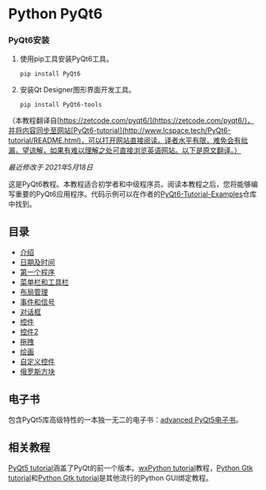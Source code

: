 # Python PyQt6

### PyQt6安装

1. 使用pip工具安装PyQt6工具。

   ```
   pip install PyQt6
   ```

2. 安装Qt Designer图形界面开发工具。

   ```
   pip install PyQt6-tools
   ```

（本教程翻译自[https://zetcode.com/pyqt6/](https://zetcode.com/pyqt6/)，并将内容同步至网站[PyQt6-tutorial](http://www.lcspace.tech/PyQt6-tutorial/README.html)，可以打开网站直接阅读。译者水平有限，难免会有纰漏，望谅解，如果有难以理解之处可直接浏览英语网站。以下是原文翻译。）

*最近修改于 2021年5月18日*

这是PyQt6教程。本教程适合初学者和中级程序员。阅读本教程之后，您将能够编写重要的PyQt6应用程序。代码示例可以在作者的[PyQt6-Tutorial-Examples](https://github.com/janbodnar/PyQt6-Tutorial-Examples)仓库中找到。

## 目录

* [介绍](https://github.com/LC-space/PyQt6-tutorial/blob/main/Introduction.md)
* [日期及时间](https://github.com/LC-space/PyQt6-tutorial/blob/main/Date%20and%20time.md)
* [第一个程序](https://github.com/LC-space/PyQt6-tutorial/blob/main/First%20programs.md)
* [菜单栏和工具栏](https://github.com/LC-space/PyQt6-tutorial/blob/main/Menus%20and%20toolbars.md)
* [布局管理]()
* [事件和信号]()
* [对话框]()
* [控件]()
* [控件2]()
* [拖拽]()
* [绘画]()
* [自定义控件]()
* [俄罗斯方块]()

## 电子书

包含PyQt5库高级特性的一本独一无二的电子书：[advanced PyQt5电子书](https://zetcode.com/ebooks/advancedpyqt5/)。

## 相关教程

[PyQt5 tutorial](https://zetcode.com/gui/pyqt5/)涵盖了PyQt的前一个版本。[wxPython tutorial](https://zetcode.com/wxpython/)教程，[Python Gtk tutorial](https://zetcode.com/python/gtk/)和[Python Gtk tutorial](https://zetcode.com/python/gtk/)是其他流行的Python GUI绑定教程。